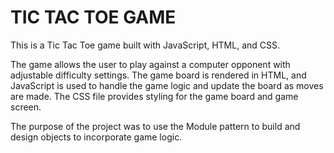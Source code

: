<h1>TIC TAC TOE GAME</h1>
This is a Tic Tac Toe game built with JavaScript, HTML, and CSS. 

The game allows the user to play against a computer opponent with adjustable difficulty settings. The game board is rendered in HTML, and JavaScript is used to handle the game logic and update the board as moves are made. The CSS file provides styling for the game board and game screen.

The purpose of the project was to use the Module pattern to build and design objects to incorporate game logic.
